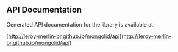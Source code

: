 ## API Documentation

Generated API documentation for the library is available at:

[http://leroy-merlin-br.github.io/mongolid/api](http://leroy-merlin-br.github.io/mongolid/api)
